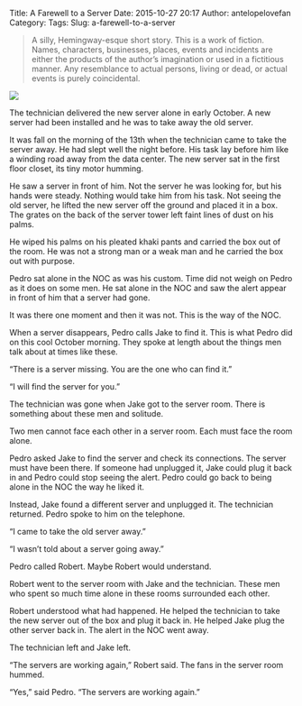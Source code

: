 Title: A Farewell to a Server
Date: 2015-10-27 20:17
Author: antelopelovefan
Category: 
Tags: 
Slug: a-farewell-to-a-server

> A silly, Hemingway-esque short story. This is a work of fiction. Names, characters, businesses, places, events and incidents are either the products of the author’s imagination or used in a fictitious manner. Any resemblance to actual persons, living or dead, or actual events is purely coincidental.

<img src="https://cdn-images-1.medium.com/max/1200/1*bocAOtfEiIA_K4fa-UTsTw.jpeg"  />

The technician delivered the new server alone in early October. A new server had been installed and he was to take away the old server.

It was fall on the morning of the 13th when the technician came to take the server away. He had slept well the night before. His task lay before him like a winding road away from the data center. The new server sat in the first floor closet, its tiny motor humming.

He saw a server in front of him. Not the server he was looking for, but his hands were steady. Nothing would take him from his task. Not seeing the old server, he lifted the new server off the ground and placed it in a box. The grates on the back of the server tower left faint lines of dust on his palms.

He wiped his palms on his pleated khaki pants and carried the box out of the room. He was not a strong man or a weak man and he carried the box out with purpose.

Pedro sat alone in the NOC as was his custom. Time did not weigh on Pedro as it does on some men. He sat alone in the NOC and saw the alert appear in front of him that a server had gone.

It was there one moment and then it was not. This is the way of the NOC.

When a server disappears, Pedro calls Jake to find it. This is what Pedro did on this cool October morning. They spoke at length about the things men talk about at times like these.

“There is a server missing. You are the one who can find it.”

“I will find the server for you.”

The technician was gone when Jake got to the server room. There is something about these men and solitude.

Two men cannot face each other in a server room. Each must face the room alone.

Pedro asked Jake to find the server and check its connections. The server must have been there. If someone had unplugged it, Jake could plug it back in and Pedro could stop seeing the alert. Pedro could go back to being alone in the NOC the way he liked it.

Instead, Jake found a different server and unplugged it. The technician returned. Pedro spoke to him on the telephone.

“I came to take the old server away.”

“I wasn’t told about a server going away.”

Pedro called Robert. Maybe Robert would understand.

Robert went to the server room with Jake and the technician. These men who spent so much time alone in these rooms surrounded each other.

Robert understood what had happened. He helped the technician to take the new server out of the box and plug it back in. He helped Jake plug the other server back in. The alert in the NOC went away.

The technician left and Jake left.

“The servers are working again,” Robert said. The fans in the server room hummed.

“Yes,” said Pedro. “The servers are working again.”

